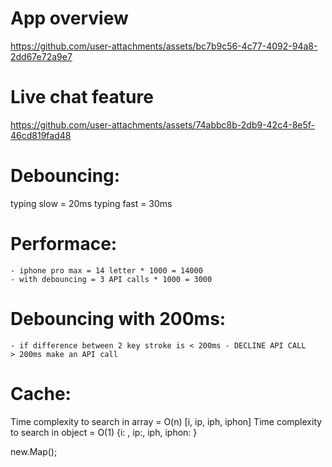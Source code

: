 # App overview
https://github.com/user-attachments/assets/bc7b9c56-4c77-4092-94a8-2dd67e72a9e7



# Live chat feature
https://github.com/user-attachments/assets/74abbc8b-2db9-42c4-8e5f-46cd819fad48





# Debouncing: 

typing slow = 20ms
typing fast = 30ms

# Performace:
    - iphone pro max = 14 letter * 1000 = 14000
    - with debouncing = 3 API calls * 1000 = 3000

# Debouncing with 200ms:
    - if difference between 2 key stroke is < 200ms - DECLINE API CALL
    > 200ms make an API call



# Cache:
Time complexity to search in array = O(n)               [i, ip, iph, iphon]
Time complexity to search in object = O(1)              {i: , ip:, iph, iphon: }

new.Map();


